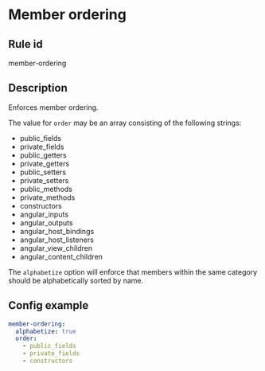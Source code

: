 # Member ordering

## Rule id

member-ordering

## Description

Enforces member ordering.

The value for `order` may be an array consisting of the following strings:

- public_fields
- private_fields
- public_getters
- private_getters
- public_setters
- private_setters
- public_methods
- private_methods
- constructors
- angular_inputs
- angular_outputs
- angular_host_bindings
- angular_host_listeners
- angular_view_children
- angular_content_children

The `alphabetize` option will enforce that members within the same category should be alphabetically sorted by name.

## Config example

```yaml
member-ordering:
  alphabetize: true
  order:
    - public_fields
    - private_fields
    - constructors
```
